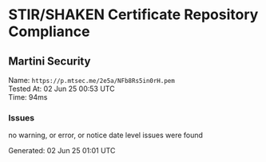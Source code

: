 # STIR/SHAKEN Certificate Repository Compliance

## Martini Security

Name: `https://p.mtsec.me/2e5a/NFb8Rs5in0rH.pem`\
Tested At: 02 Jun 25 00:53 UTC\
Time: 94ms

### Issues

no warning, or error, or notice date level issues were found

Generated: 02 Jun 25 01:01 UTC